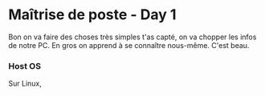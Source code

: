 # Maîtrise de poste - Day 1
Bon on va faire des choses très simples t'as capté, on va chopper les infos de notre PC. En gros on apprend à se connaître nous-même. C'est beau.
### Host OS
Sur Linux, 
<!--stackedit_data:
eyJoaXN0b3J5IjpbLTE3NjMwNDg1MzMsLTIwODg3NDY2MTJdfQ
==
-->